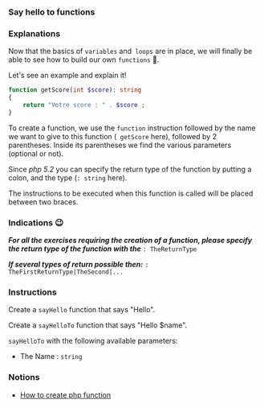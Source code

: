 ### Say hello to functions

### Explanations

Now that the basics of `variables` and` loops` are in place, we will finally be able to see how to build our own `functions` 👀.

Let's see an example and explain it!

```php
function getScore(int $score): string
{
    return "Votre score : " . $score ;
}
```

To create a function, we use the `function` instruction followed by the name we want to give to this function (` getScore` here), followed by 2 parentheses. Inside its parentheses we find the various parameters (optional or not).

Since _php 5.2_ you can specify the return type of the function by putting a colon, and the type (`: string` here).

The instructions to be executed when this function is called will be placed between two braces.

### Indications 😉

**_For all the exercises requiring the creation of a function, please specify the return type of the function with the_**
`: TheReturnType`

**_If several types of return possible then:_** `: TheFirstReturnType|TheSecond|...`

### Instructions

Create a `sayHello` function that says "Hello".

Create a `sayHelloTo` function that says "Hello $name".

`sayHelloTo` with the following available parameters:

- The Name : `string`

### Notions

- [How to create php function](https://www.w3schools.com/php/php_functions.asp)
